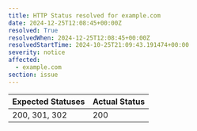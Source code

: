 ```yaml
---
title: HTTP Status resolved for example.com
date: 2024-12-25T12:08:45+00:00Z
resolved: True
resolvedWhen: 2024-12-25T12:08:45+00:00Z
resolvedStartTime: 2024-10-25T21:09:43.191474+00:00
severity: notice
affected:
  - example.com
section: issue
---
```


| Expected Statuses | Actual Status  |
|-------------------|----------------|
| 200, 301, 302 | 200 |
